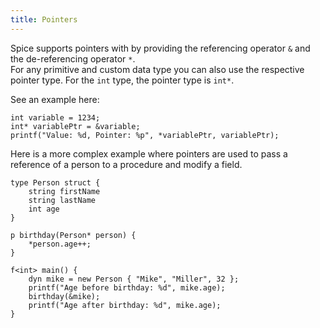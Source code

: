 ```yaml
---
title: Pointers
---
```


Spice supports pointers with by providing the referencing operator `&` and the de-referencing operator `*`. <br>
For any primitive and custom data type you can also use the respective pointer type. For the `int` type, the pointer type is `int*`.

See an example here:
```spice
int variable = 1234;
int* variablePtr = &variable;
printf("Value: %d, Pointer: %p", *variablePtr, variablePtr);
```

Here is a more complex example where pointers are used to pass a reference of a person to a procedure and modify a field.

```spice
type Person struct {
    string firstName
    string lastName
    int age
}

p birthday(Person* person) {
    *person.age++;
}

f<int> main() {
    dyn mike = new Person { "Mike", "Miller", 32 };
    printf("Age before birthday: %d", mike.age);
    birthday(&mike);
    printf("Age after birthday: %d", mike.age);
}
```
